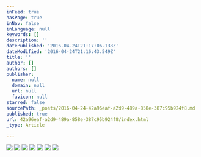 ```yaml
---
inFeed: true
hasPage: true
inNav: false
inLanguage: null
keywords: []
description: ''
datePublished: '2016-04-24T21:17:06.138Z'
dateModified: '2016-04-24T21:16:43.549Z'
title: ''
author: []
authors: []
publisher:
  name: null
  domain: null
  url: null
  favicon: null
starred: false
sourcePath: _posts/2016-04-24-42a96eaf-a2d9-489a-858e-387c95b924f8.md
published: true
url: 42a96eaf-a2d9-489a-858e-387c95b924f8/index.html
_type: Article

---
```

![](https://the-grid-user-content.s3-us-west-2.amazonaws.com/39b71b87-4f2c-44d8-be1c-ba6349cadfa5.jpg)
![](https://the-grid-user-content.s3-us-west-2.amazonaws.com/f35e9736-8c07-4e9f-9fcc-2dd5771678a4.jpg)
![](https://the-grid-user-content.s3-us-west-2.amazonaws.com/5e5a5915-799b-48bd-96cb-e9664e547583.jpg)
![](https://the-grid-user-content.s3-us-west-2.amazonaws.com/6fe713c4-5b83-447b-86d1-467ac3384a02.jpg)
![](https://the-grid-user-content.s3-us-west-2.amazonaws.com/5eadf4ab-0b67-4fa9-a119-c89d04e28610.jpg)
![](https://the-grid-user-content.s3-us-west-2.amazonaws.com/498210ff-5b95-4758-b961-30aa767e3806.jpg)
![](https://the-grid-user-content.s3-us-west-2.amazonaws.com/eebb6c89-10b9-44cd-ab3b-4321ec37c6a2.jpg)